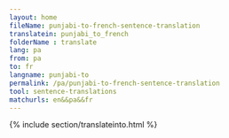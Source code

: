 ```yaml
---
layout: home
fileName: punjabi-to-french-sentence-translation
translatein: punjabi_to_french
folderName : translate
lang: pa
from: pa
to: fr
langname: punjabi-to
permalink: /pa/punjabi-to-french-sentence-translation
tool: sentence-translations
matchurls: en&&pa&&fr
---
```

{% include section/translateinto.html %}
